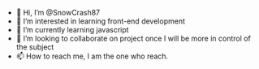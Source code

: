 - 👋 Hi, I’m @SnowCrash87
- 👀 I’m interested in learning front-end development
- 🌱 I’m currently learning javascript
- 💞️ I’m looking to collaborate on project once I will be more in control of the subject
- 📫 How to reach me, I am the one who reach.

<!---
SnowCrash87/SnowCrash87 is a ✨ special ✨ repository because its `README.md` (this file) appears on your GitHub profile.
You can click the Preview link to take a look at your changes.
--->
